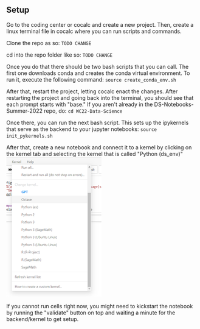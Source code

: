 ## Setup

Go to the coding center or cocalc and create a new project. Then, create a linux terminal file in cocalc where you can run scripts and commands.

Clone the repo as so:
`TODO CHANGE`

cd into the repo folder like so:
`TODO CHANGE`

Once you do that there should be two bash scripts that you can call. The first one downloads conda and creates the conda virtual environment. To run it, execute the following command:
`source create_conda_env.sh`

After that, restart the project, letting cocalc enact the changes. After restarting the project and going back into the terminal, you should see that each prompt starts with "base." If you aren't already in the DS-Notebooks-Summer-2022 repo, do:
`cd WC22-Data-Science`

Once there, you can run the next bash script. This sets up the ipykernels that serve as the backend to your jupyter notebooks: 
`source init_pykernels.sh`

After that, create a new notebook and connect it to a kernel by clicking on the kernel tab and selecting the kernel that is called "Python (ds_env)"
<img src="kernel_setup.png" width="250" />

If you cannot run cells right now, you might need to kickstart the notebook by running the "validate" button on top and waiting a minute for the backend/kernel to get setup. 